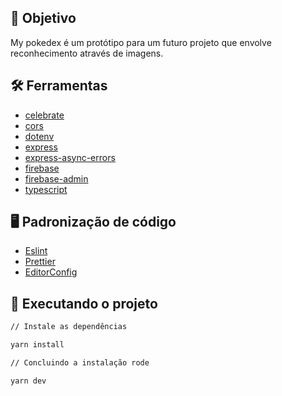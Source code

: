 ## :dart: Objetivo

My pokedex é um protótipo para um futuro projeto que envolve reconhecimento através de imagens.

## :hammer_and_wrench: Ferramentas

- [celebrate](https://www.npmjs.com/package/celebrate)
- [cors](https://www.npmjs.com/package/cors)
- [dotenv](https://www.npmjs.com/package/dotenv)
- [express](https://expressjs.com/pt-br/)
- [express-async-errors](https://www.npmjs.com/package/express-async-errors)
- [firebase](https://firebase.google.com/?hl=pt-br)
- [firebase-admin](https://firebase.google.com/docs/admin/setup)
- [typescript](https://www.typescriptlang.org/)

## :desktop_computer: Padronização de código

- [Eslint](https://eslint.org/)
- [Prettier](https://prettier.io/)
- [EditorConfig](https://editorconfig.org/)

## :rocket: Executando o projeto

```bash
// Instale as dependências

yarn install

// Concluindo a instalação rode

yarn dev
```
